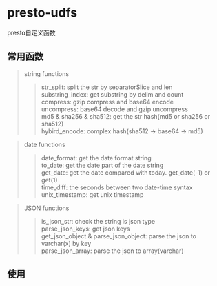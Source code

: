 # presto-udfs
presto自定义函数
## 常用函数

  >string functions
  >>str_split: split the str by separatorSlice and len  
  >>substring_index: get substring by delim and count  
  >>compress: gzip compress and base64 encode  
  >>uncompress: base64 decode and gzip uncompress  
  >>md5 & sha256 & sha512: get the str hash(md5 or sha256 or sha512)   
  >>hybird_encode: complex hash(sha512 -> base64 -> md5)   
  
  >date functions
  >>date_format: get the date format string   
  >>to_date: get the date part of the date string   
  >>get_date: get the date compared with today. get_date(-1) or get(1)   
  >>time_diff: the seconds between two date-time syntax   
  >>unix_timestamp: get unix timestamp   
  
  >JSON functions
  >> is_json_str: check the string is json type  
  >> parse_json_keys: get json keys  
  >> get_json_object & parse_json_object: parse the json to varchar(x) by key  
  >> parse_json_array: parse the json to array(varchar)  
  
## 使用
